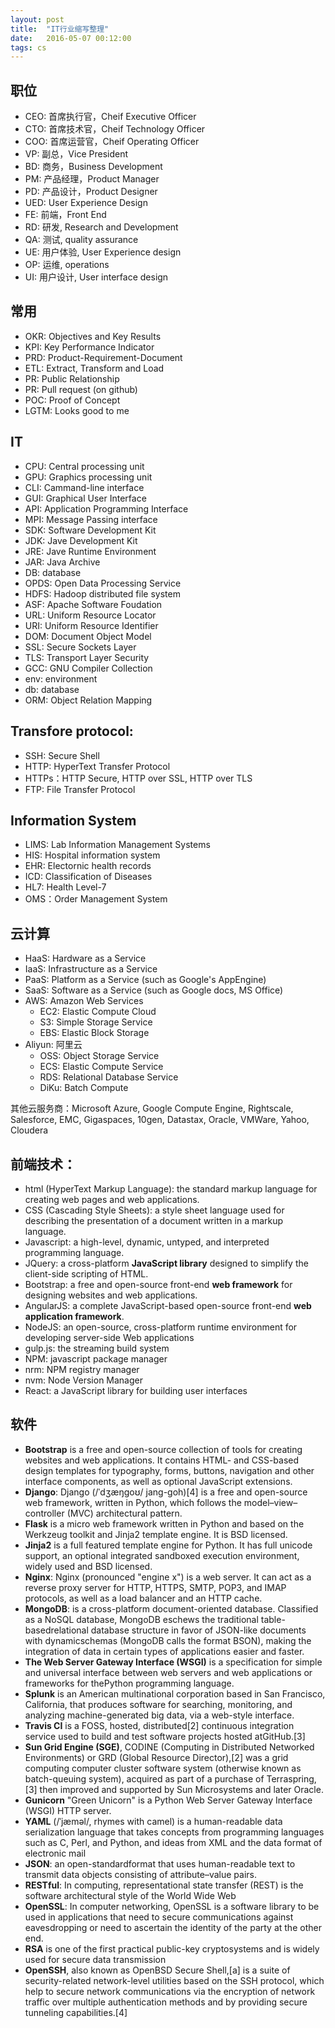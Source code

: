 ```yaml
---
layout: post
title:  "IT行业缩写整理"
date:   2016-05-07 00:12:00
tags: cs
---
```


## 职位
- CEO: 首席执行官，Cheif Executive Officer
- CTO: 首席技术官，Cheif Technology Officer
- COO: 首席运营官，Cheif Operating Officer
- VP: 副总，Vice President
- BD: 商务，Business Development
- PM: 产品经理，Product Manager
- PD: 产品设计，Product Designer
- UED: User Experience Design
- FE: 前端，Front End
- RD: 研发, Research and Development
- QA: 测试, quality assurance
- UE: 用户体验, User Experience design
- OP: 运维, operations
- UI: 用户设计, User interface design

## 常用
- OKR: Objectives and Key Results
- KPI: Key Performance Indicator
- PRD: Product-Requirement-Document
- ETL: Extract, Transform and Load
- PR: Public Relationship
- PR: Pull request (on github)
- POC: Proof of Concept
- LGTM: Looks good to me


## IT
- CPU: Central processing unit
- GPU: Graphics processing unit
- CLI: Cammand-line interface
- GUI: Graphical User Interface
- API: Application Programming Interface
- MPI: Message Passing interface
- SDK: Software Development Kit
- JDK: Jave Development Kit
- JRE: Jave Runtime Environment
- JAR: Java Archive
- DB: database
- OPDS: Open Data Processing Service
- HDFS: Hadoop distributed file system
- ASF: Apache Software Foudation
- URL: Uniform Resource Locator
- URI: Uniform Resource Identifier
- DOM: Document Object Model
- SSL: Secure Sockets Layer
- TLS: Transport Layer Security
- GCC: GNU Compiler Collection
- env: environment
- db: database
- ORM: Object Relation Mapping

## Transfore protocol:

- SSH: Secure Shell
- HTTP: HyperText Transfer Protocol
- HTTPs：HTTP Secure, HTTP over SSL, HTTP over TLS
- FTP: File Transfer Protocol 

## Information System

- LIMS: Lab Information Management Systems
- HIS: Hospital information system
- EHR: Electornic health records
- ICD: Classification of Diseases
- HL7: Health Level-7 
- OMS：Order Management System

## 云计算
- HaaS: Hardware as a Service
- IaaS: Infrastructure as a Service
- PaaS: Platform as a Service (such as Google's AppEngine)
- SaaS: Software as a Service (such as Google docs, MS Office)
- AWS: Amazon Web Services
	- EC2: Elastic Compute Cloud
	- S3: Simple Storage Service
	- EBS: Elastic Block Storage
- Aliyun: 阿里云
	- OSS: Object Storage Service
	- ECS: Elastic Compute Service
	- RDS: Relational Database Service
	- DiKu: Batch Compute

其他云服务商：Microsoft Azure, Google Compute Engine, Rightscale, Salesforce, EMC, Gigaspaces, 10gen, Datastax, Oracle, VMWare, Yahoo, Cloudera

## 前端技术：

- html (HyperText Markup Language): the standard markup language for creating web pages and web applications.
- CSS (Cascading Style Sheets): a style sheet language used for describing the presentation of a document written in a markup language.
- Javascript: a high-level, dynamic, untyped, and interpreted programming language.
- JQuery: a cross-platform **JavaScript library** designed to simplify the client-side scripting of HTML.
- Bootstrap: a free and open-source front-end **web framework** for designing websites and web applications.
- AngularJS: a complete JavaScript-based open-source front-end **web application framework**.
- NodeJS: an open-source, cross-platform runtime environment for developing server-side Web applications
- gulp.js: the streaming build system
- NPM: javascript package manager
- nrm: NPM registry manager
- nvm: Node Version Manager
- React: a JavaScript library for building user interfaces

## 软件
- **Bootstrap** is a free and open-source collection of tools for creating websites and web applications. It contains HTML- and CSS-based design templates for typography, forms, buttons, navigation and other interface components, as well as optional JavaScript extensions.
- **Django**:  Django (/ˈdʒæŋɡoʊ/ jang-goh)[4] is a free and open-source web framework, written in Python, which follows the model–view–controller (MVC) architectural pattern.
- **Flask** is a micro web framework written in Python and based on the Werkzeug toolkit and Jinja2 template engine. It is BSD licensed.
- **Jinja2** is a full featured template engine for Python. It has full unicode support, an optional integrated sandboxed execution environment, widely used and BSD licensed.
- **Nginx**: Nginx (pronounced "engine x") is a web server. It can act as a reverse proxy server for HTTP, HTTPS, SMTP, POP3, and IMAP protocols, as well as a load balancer and an HTTP cache.
- **MongoDB**: is a cross-platform document-oriented database. Classified as a NoSQL database, MongoDB eschews the traditional table-basedrelational database structure in favor of JSON-like documents with dynamicschemas (MongoDB calls the format BSON), making the integration of data in certain types of applications easier and faster.
- **The Web Server Gateway Interface (WSGI)** is a specification for simple and universal interface between web servers and web applications or frameworks for thePython programming language.
- **Splunk** is an American multinational corporation based in San Francisco, California, that produces software for searching, monitoring, and analyzing machine-generated big data, via a web-style interface.
- **Travis CI** is a FOSS, hosted, distributed[2] continuous integration service used to build and test software projects hosted atGitHub.[3]
- **Sun Grid Engine (SGE)**, CODINE (Computing in Distributed Networked Environments) or GRD (Global Resource Director),[2] was a grid computing computer cluster software system (otherwise known as batch-queuing system), acquired as part of a purchase of Terraspring,[3] then improved and supported by Sun Microsystems and later Oracle.
- **Gunicorn** "Green Unicorn" is a Python Web Server Gateway Interface (WSGI) HTTP server.
- **YAML** (/ˈjæməl/, rhymes with camel) is a human-readable data serialization language that takes concepts from programming languages such as C, Perl, and Python, and ideas from XML and the data format of electronic mail
- **JSON**: an open-standardformat that uses human-readable text to transmit data objects consisting of attribute–value pairs.
- **RESTful**: In computing, representational state transfer (REST) is the software architectural style of the World Wide Web
- **OpenSSL**: In computer networking, OpenSSL is a software library to be used in applications that need to secure communications against eavesdropping or need to ascertain the identity of the party at the other end.
- **RSA** is one of the first practical public-key cryptosystems and is widely used for secure data transmission
- **OpenSSH**, also known as OpenBSD Secure Shell,[a] is a suite of security-related network-level utilities based on the SSH protocol, which help to secure network communications via the encryption of network traffic over multiple authentication methods and by providing secure tunneling capabilities.[4]



